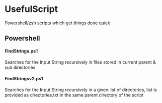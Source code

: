 # UsefulScript
Powershell/zsh scripts which get things done quick

## Powershell

#### FindStrings.ps1
Searches for the Input String recursively in files stored in current parent & sub directories 

#### FindStringsv2.ps1
Searches for the Input String recursively in a given list of directories, list is provided as directories.txt in the same parent directory of the script 
